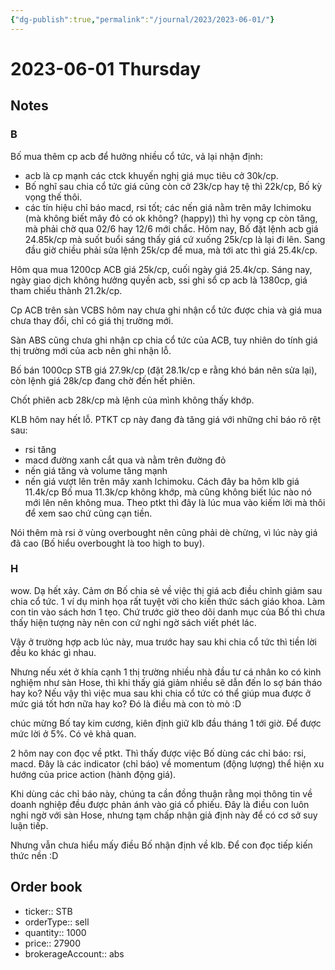 ```yaml
---
{"dg-publish":true,"permalink":"/journal/2023/2023-06-01/"}
---
```


# 2023-06-01 Thursday

## Notes

### B

Bố mua thêm cp acb để hưởng nhiều cổ tức, vả lại nhận định:
- acb là cp mạnh các ctck khuyến nghị giá mục tiêu cở 30k/cp.
- Bố nghĩ sau chia cổ tức giá cũng còn cở 23k/cp hay tệ thì 22k/cp, Bố kỳ vọng thế thôi.
- các tín hiệu chỉ báo macd, rsi tốt; các nến giá nằm trên mây Ichimoku (mà không biết mây đỏ có ok không? (happy)) thì hy vọng cp còn tăng, mà phải chờ qua 02/6 hay 12/6 mới chắc.
Hôm nay, Bố đặt lệnh acb giá 24.85k/cp mà suốt buổi sáng thấy giá cứ xuống 25k/cp là lại đi lên. Sang đầu giờ chiều phải sửa lệnh 25k/cp để mua, mà tới atc thì giá 25.4k/cp.

Hôm qua mua 1200cp ACB giá 25k/cp, cuối ngày giá 25.4k/cp. Sáng nay, ngày giao dịch không hưởng quyền acb, ssi ghi sổ cp acb là 1380cp, giá tham chiếu thành 21.2k/cp.

Cp ACB trên sàn VCBS hôm nay chưa ghi nhận cổ tức được chia và giá mua chưa thay đổi, chỉ có giá thị trường mới.

Sàn ABS cũng chưa ghi nhận cp chia cổ tức của ACB, tuy nhiên do tính giá thị trường mới của acb nên ghi nhận lỗ.

Bố bán 1000cp STB giá 27.9k/cp (đặt 28.1k/cp e rằng khó bán nên sửa lại), còn lệnh giá 28k/cp đang chờ đến hết phiên.

Chốt phiên acb 28k/cp mà lệnh của mình không thấy khớp.

KLB hôm nay hết lỗ. PTKT cp này đang đà tăng giá với những chỉ báo rõ rệt sau:
- rsi tăng 
- macd đường xanh cắt qua và nằm trên đường đỏ 
- nến giá tăng và volume tăng mạnh 
- nến giá vượt lên trên mây xanh Ichimoku.
Cách đây ba hôm klb giá 11.4k/cp Bố mua 11.3k/cp không khớp, mà cũng không biết lúc nào nó mới lên nên không mua. Theo ptkt thì đây là lúc mua vào kiếm lời mà thôi để xem sao chứ cũng cạn tiền.

Nói thêm mà rsi ở vùng overbought nên cũng phải dè chừng, vì lúc này giá đã cao (Bố hiểu overbought là too high to buy).

### H

wow. Dạ hết xảy. Cảm ơn Bố chia sẻ về việc thị giá acb điều chỉnh giảm sau chia cổ tức. 1 ví dụ minh họa rất tuyệt vời cho kiến thức sách giáo khoa. Làm con tin vào sách hơn 1 tẹo. Chứ trước giờ theo dõi danh mục của Bố thì chưa thấy hiện tượng này nên con cứ nghi ngờ sách viết phét lác.

Vậy ở trường hợp acb lúc này, mua trước hay sau khi chia cổ tức thì tiền lời đều ko khác gì nhau.

Nhưng nếu xét ở khía cạnh 1 thị trường nhiều nhà đầu tư cá nhân ko có kinh nghiệm như sàn Hose, thì khi thấy giá giảm nhiều sẽ dẫn đến lo sợ bán tháo hay ko? Nếu vậy thì việc mua sau khi chia cổ tức có thể giúp mua được ở mức giá tốt hơn nữa hay ko? Đó là điều mà con tò mò :D

chúc mừng Bố tay kim cương, kiên định giữ klb đầu tháng 1 tới giờ. Để được mức lời ở 5%. Có vẻ khả quan.

2 hôm nay con đọc về ptkt. Thì thấy được việc Bố dùng các chỉ báo: rsi, macd. Đây là các indicator (chỉ báo) về momentum (động lượng) thể hiện xu hướng của price action (hành động giá). 

Khi dùng các chỉ báo này, chúng ta cần đồng thuận rằng mọi thông tin về doanh nghiệp đều được phản ánh vào giá cổ phiếu. Đây là điều con luôn nghi ngờ với sàn Hose, nhưng tạm chấp nhận giả định này để có cơ sở suy luận tiếp.

Nhưng vẫn chưa hiểu mấy điều Bố nhận định về klb. Để con đọc tiếp kiến thức nền :D

## Order book

- ticker:: STB
- orderType:: sell
- quantity:: 1000
- price:: 27900
- brokerageAccount:: abs
